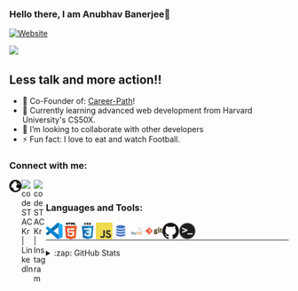 ### Hello there, I am Anubhav Banerjee👋

[![Website](https://img.shields.io/website?label=My_Portfolio&style=for-the-badge&url=https%3A%2F%2Fcodestackr.com)](https://anubhavbanerjee.netlify.app/)

![](https://komarev.com/ghpvc/?username=Anubhav-2003&color=blue)

## Less talk and more action!!

- 🔭 Co-Founder of: [Career-Path][my_website]!
- 🌱 Currently learning advanced web development from Harvard University's CS50X.
- 👯 I’m looking to collaborate with other developers
- ⚡ Fun fact: I love to eat and watch Football.

### Connect with me:

[<img align="left" alt="codeSTACKr.com" width="22px" src="https://raw.githubusercontent.com/iconic/open-iconic/master/svg/globe.svg" />][website]
[<img align="left" alt="codeSTACKr | LinkedIn" width="22px" src="https://cdn.jsdelivr.net/npm/simple-icons@v3/icons/linkedin.svg" />][linkedin]
[<img align="left" alt="codeSTACKr | Instagram" width="22px" src="https://cdn.jsdelivr.net/npm/simple-icons@v3/icons/instagram.svg" />][instagram]

<br />

### Languages and Tools:

<img align="left" alt="Visual Studio Code" width="30px" src="https://raw.githubusercontent.com/github/explore/80688e429a7d4ef2fca1e82350fe8e3517d3494d/topics/visual-studio-code/visual-studio-code.png" />
<img align="left" alt="HTML5" width="30px" src="https://raw.githubusercontent.com/github/explore/80688e429a7d4ef2fca1e82350fe8e3517d3494d/topics/html/html.png" />
<img align="left" alt="CSS3" width="30px" src="https://raw.githubusercontent.com/github/explore/80688e429a7d4ef2fca1e82350fe8e3517d3494d/topics/css/css.png" />
<img align="left" alt="JavaScript" width="30px" src="https://raw.githubusercontent.com/github/explore/80688e429a7d4ef2fca1e82350fe8e3517d3494d/topics/javascript/javascript.png" />
<img align="left" alt="SQL" width="30px" src="https://raw.githubusercontent.com/github/explore/80688e429a7d4ef2fca1e82350fe8e3517d3494d/topics/sql/sql.png" />
<img align="left" alt="MySQL" width="30px" src="https://raw.githubusercontent.com/github/explore/80688e429a7d4ef2fca1e82350fe8e3517d3494d/topics/mysql/mysql.png" />
<img align="left" alt="Git" width="30px" src="https://raw.githubusercontent.com/github/explore/80688e429a7d4ef2fca1e82350fe8e3517d3494d/topics/git/git.png" />
<img align="left" alt="GitHub" width="30px" src="https://raw.githubusercontent.com/github/explore/78df643247d429f6cc873026c0622819ad797942/topics/github/github.png" />
<img align="left" alt="Terminal" width="30px" src="https://raw.githubusercontent.com/github/explore/80688e429a7d4ef2fca1e82350fe8e3517d3494d/topics/terminal/terminal.png" />


<br />

---


<details>
  <summary>:zap: GitHub Stats</summary>

  <p>&nbsp;<img align="center" src="https://github-readme-stats.vercel.app/api?username=Anubhav-2003&theme=tokyonight&count_private=true&show_icons=true" alt="Anubhav-2003" /></p>
  <br />
  <p><img align="center" src="https://github-readme-stats.vercel.app/api/top-langs?username=Anubhav-2003&langs_count=6&theme=tokyonight" alt="Anubhav-2003" /></p>
</details>

[website]: https://anubhavbanerjee.netlify.app/
[my_website]: https://path-careerpath.herokuapp.com/
[instagram]: https://www.instagram.com/anubhavbanerjee_lm10/
[linkedin]:https://www.linkedin.com/in/anubhav-banerjee-133639200/

